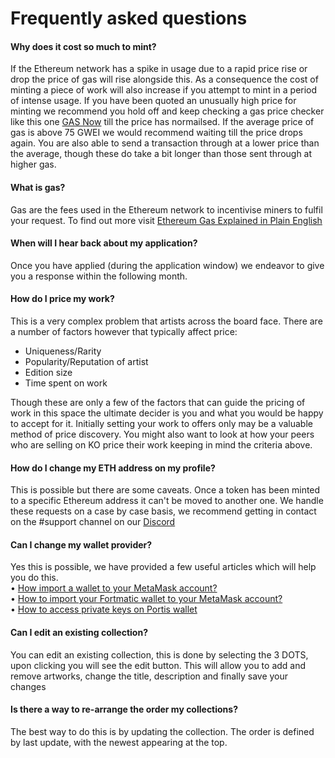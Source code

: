 # Frequently asked questions

#### Why does it cost so much to mint?
If the Ethereum network has a spike in usage due to a rapid price rise or drop the price of gas will rise alongside this. As a consequence the cost of minting a piece of work will also increase if you attempt to mint in a period of intense usage. If you have been quoted an unusually high price for minting we recommend you hold off and keep checking a gas price checker like this one [GAS Now](https://www.gasnow.org/) till the price has normailsed. If the average price of gas is above 75 GWEI we would recommend waiting till the price drops again. You are also able to send a transaction through at a lower price than the average, though these do take a bit longer than those sent through at higher gas.

#### What is gas?
Gas are the fees used in the Ethereum network to incentivise miners to fulfil your request. To find out more visit  [Ethereum Gas Explained in Plain English](https://medium.com/coinmonks/ethereum-gas-explained-in-plain-english-d9e60a699c54)

#### When will I hear back about my application?
Once you have applied (during the application window) we endeavor to give you a response within the following month.

#### How do I price my work?
This is a very complex problem that artists across the board face. There are a number of factors however that typically affect price:
* Uniqueness/Rarity
* Popularity/Reputation of artist
* Edition size
* Time spent on work

Though these are only a few of the factors that can guide the pricing of work in this space the ultimate decider is you and what you would be happy to accept for it. Initially setting your work to offers only may be a valuable method of price discovery. You might also want to look at how your peers who are selling on KO price their work keeping in mind the criteria above.
  

#### How do I change my ETH address on my profile?
This is possible but there are some caveats. Once a token has been minted to a specific Ethereum address it can't be moved to another one. We handle these requests on a case by case basis, we recommend getting in contact on the #support channel on our [Discord](https://discord.gg/2whPWbq)

#### Can I change my wallet provider?
Yes this is possible, we have provided a few useful articles which will help you do this.\
• [How import a wallet to your MetaMask account?](https://medium.com/publicaio/how-import-a-wallet-to-your-metamask-account-dcaba25e558d)\
• [How to import your Fortmatic wallet to your MetaMask account?](https://dnlrmrzsnz.medium.com/how-to-import-your-fortmatic-wallet-to-your-metamask-account-468cd113218d)\
• [How to access private keys on Portis wallet](https://portis.zendesk.com/hc/en-us/articles/360013511600-How-Do-I-Access-My-Private-Keys-)


#### Can I edit an existing collection?
You can edit an existing collection, this is done by selecting the 3 DOTS, upon clicking you will see the edit button. 
This will allow you to add and remove artworks, change the title, description and finally save your changes

#### Is there a way to re-arrange the order my collections? 
The best way to do this is by updating the collection. The order is defined by last update, with the newest appearing at the top.

